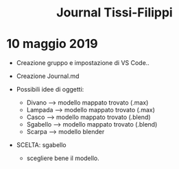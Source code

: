 <center> <h1>Journal Tissi-Filippi</h1> </center>

# 10 maggio 2019

* Creazione gruppo e impostazione di VS Code..
* Creazione Journal.md
* Possibili idee di oggetti:
    * Divano --> modello mappato trovato (.max)
    * Lampada --> modello mappato trovato (.max)
    * Casco --> modello mappato trovato (.blend)
    * Sgabello --> modello mappato trovato (.blend)
    * Scarpa --> modello blender

* SCELTA: sgabello
    * scegliere bene il modello.
